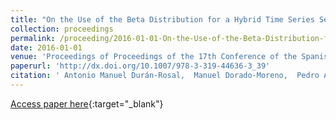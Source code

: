 ```yaml
---
title: "On the Use of the Beta Distribution for a Hybrid Time Series Segmentation Algorithm"
collection: proceedings
permalink: /proceeding/2016-01-01-On-the-Use-of-the-Beta-Distribution-for-a-Hybrid-Time-Series-Segmentation-Algorithm
date: 2016-01-01
venue: 'Proceedings of Proceedings of the 17th Conference of the Spanish Association for Artificial Intelligence (CAEPIA 2016)'
paperurl: 'http://dx.doi.org/10.1007/978-3-319-44636-3_39'
citation: ' Antonio Manuel Durán-Rosal,  Manuel Dorado-Moreno,  Pedro Antonio Gutiérrez,  César Hervás-Martínez, &quot;On the Use of the Beta Distribution for a Hybrid Time Series Segmentation Algorithm.&quot; Proceedings of Proceedings of the 17th Conference of the Spanish Association for Artificial Intelligence (CAEPIA 2016), Vol.9868, 2016, Salamanca (Spain), pp.418-427.'
---
```

[Access paper here](http://dx.doi.org/10.1007/978-3-319-44636-3_39){:target="_blank"}
